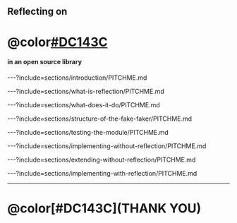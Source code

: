 ## Reflecting on
# @color[#DC143C](REFLECTION)
#### in an open source library

---?include=sections/introduction/PITCHME.md

---?include=sections/what-is-reflection/PITCHME.md

---?include=sections/what-does-it-do/PITCHME.md

---?include=sections/structure-of-the-fake-faker/PITCHME.md

---?include=sections/testing-the-module/PITCHME.md

---?include=sections/implementing-without-reflection/PITCHME.md

---?include=sections/extending-without-reflection/PITCHME.md

---?include=sections/implementing-with-reflection/PITCHME.md

---

# @color[#DC143C](THANK YOU)